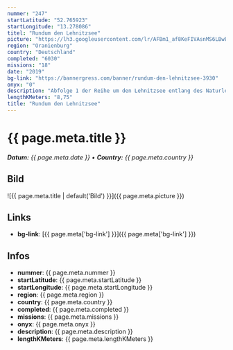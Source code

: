 ```yaml
---
nummer: "247"
startLatitude: "52.765923"
startLongitude: "13.278086"
titel: "Rundum den Lehnitzsee"
picture: "https://lh3.googleusercontent.com/lr/AFBm1_af8KeFIVAsnMS6LBwEacBqb810lhjL9sOSgU-EtaxoRKUtHo1CMaGIwOo6BFdd9n2Bnpwwqw8QI1jwndc6VLH_ocs1_dXJ9xI759kQoV8WCFdu6TTZL_Xi4RkHRLC_FKO5NyOFEasVX02WeO7wLBcJpqjwCWzqYKxgSVa0CBVWv_-5yBQUm8WoJIPo8NooN6FBSjdXYCl5T2fsrFW6BtszXYn3C-sqwLPTvGfDXR70lo0v6XOt14o8icc9YWCs3cW_srS6pIBjP3hUP1ncA2t_QVho8C_icjtgQsX9QG4KZsg4z7LDS_w6jjnZVhYrYXkPh_-mkHwImDFuAMYfLgKLPvUv3dLc_94vZzWGiPiDaFxRaZatra--6JoZFBRE6DEmj7AVTOL1oh8VUg8lZadP8m2SQHPEEuKrEktO8-ISVgYRyy4xDqqE8UCHgt3xHHdcRLxEEzHzTtVJ5MA9kQ85_mpmisQ_ohidev1IPKiYQGrWkLk1uwQ7IGWMxVSkzFRLOQ6utB62_mIn-IcUdolAP9Nd1EwLEmanTZSz-fBvbLseOY9de2id6Lm5CanGwfl6dJu60LLDrwK0hesjbfc6JatNli_HHQ0LHbeB5kIqd3MVL6754QKvUaej0suynb8sAe3CnGRItPJ_7scJ1K-H0WjXSFQiI289HqBI2hmjkEahjx96-6w14z2YvhVqqQTziNIatqaKr_kJJ0nmtBVdKZHRf_VW_293qSRA_BYmWawY22dYqpcWUJry63YTfNJjvfufymj4p5RWLY3i_GyEjOC0Em_XyPR_V13rdyBEsOSzI_gtq1_kJpdnAIHWmkFQZ856a507j7B2Z0GuHDX_CpzY4Xs"
region: "Oranienburg"
country: "Deutschland"
completed: "6030"
missions: "18"
date: "2019"
bg-link: "https://bannergress.com/banner/rundum-den-lehnitzsee-3930"
onyx: "0"
description: "Abfolge 1 der Reihe um den Lehnitzsee entlang des Naturlehrpfades.\nZu Fuß wirst du etwa 4 std. benötigen und kannst dies nur mit dem Fahrrad verkürzen."
lengthKMeters: "8,75"
title: "Rundum den Lehnitzsee"
---
```


# {{ page.meta.title }}
_**Datum:** {{ page.meta.date }} • **Country:** {{ page.meta.country }}_

## Bild
![{{ page.meta.title | default('Bild') }}]({{ page.meta.picture }})

## Links
- **bg-link**: [{{ page.meta['bg-link'] }}]({{ page.meta['bg-link'] }})

## Infos
- **nummer**: {{ page.meta.nummer }}
- **startLatitude**: {{ page.meta.startLatitude }}
- **startLongitude**: {{ page.meta.startLongitude }}
- **region**: {{ page.meta.region }}
- **country**: {{ page.meta.country }}
- **completed**: {{ page.meta.completed }}
- **missions**: {{ page.meta.missions }}
- **onyx**: {{ page.meta.onyx }}
- **description**: {{ page.meta.description }}
- **lengthKMeters**: {{ page.meta.lengthKMeters }}

